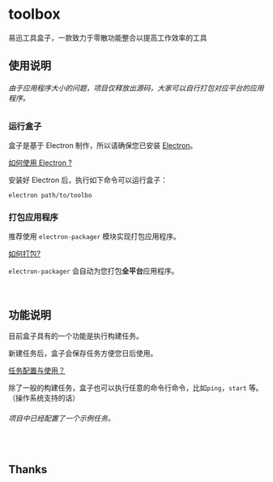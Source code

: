 # toolbox
易迅工具盒子，一款致力于零散功能整合以提高工作效率的工具

## 使用说明

###### 由于应用程序大小的问题，项目仅释放出源码，大家可以自行打包对应平台的应用程序。

### 运行盒子

盒子是基于 Electron 制作，所以请确保您已安装 [Electron](electron.atom.io)。

[如何使用 Electron ?](https://github.com/YIXUNFE/blog/issues/62)

安装好 Electron 后，执行如下命令可以运行盒子：

```
electron path/to/toolbo
```

### 打包应用程序

推荐使用 `electron-packager` 模块实现打包应用程序。

[如何打包?](https://github.com/YIXUNFE/blog/issues/62)

`electron-packager` 会自动为您打包**全平台**应用程序。

<br />

## 功能说明

目前盒子具有的一个功能是执行构建任务。

新建任务后，盒子会保存任务方便您日后使用。

[任务配置与使用？](https://github.com/YIXUNFE/blog/issues/67)

除了一般的构建任务，盒子也可以执行任意的命令行命令，比如`ping`，`start` 等。（操作系统支持的话）

###### 项目中已经配置了一个示例任务。

<br />

## Thanks

<br />



